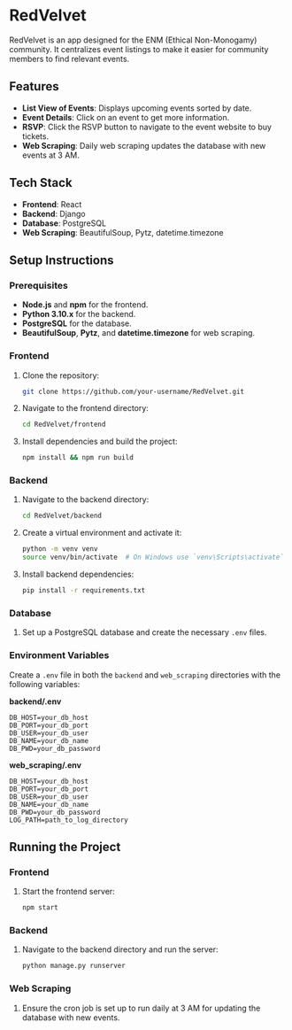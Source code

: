
# RedVelvet

RedVelvet is an app designed for the ENM (Ethical Non-Monogamy) community. It centralizes event listings to make it easier for community members to find relevant events.

## Features

- **List View of Events**: Displays upcoming events sorted by date.
- **Event Details**: Click on an event to get more information.
- **RSVP**: Click the RSVP button to navigate to the event website to buy tickets.
- **Web Scraping**: Daily web scraping updates the database with new events at 3 AM.

## Tech Stack

- **Frontend**: React
- **Backend**: Django
- **Database**: PostgreSQL
- **Web Scraping**: BeautifulSoup, Pytz, datetime.timezone

## Setup Instructions

### Prerequisites

- **Node.js** and **npm** for the frontend.
- **Python 3.10.x** for the backend.
- **PostgreSQL** for the database.
- **BeautifulSoup**, **Pytz**, and **datetime.timezone** for web scraping.

### Frontend

1. Clone the repository:
   ```sh
   git clone https://github.com/your-username/RedVelvet.git
   ```
2. Navigate to the frontend directory:
   ```sh
   cd RedVelvet/frontend
   ```
3. Install dependencies and build the project:
   ```sh
   npm install && npm run build
   ```

### Backend

1. Navigate to the backend directory:
   ```sh
   cd RedVelvet/backend
   ```
2. Create a virtual environment and activate it:
   ```sh
   python -m venv venv
   source venv/bin/activate  # On Windows use `venv\Scripts\activate`
   ```
3. Install backend dependencies:
   ```sh
   pip install -r requirements.txt
   ```

### Database

1. Set up a PostgreSQL database and create the necessary `.env` files.

### Environment Variables

Create a `.env` file in both the `backend` and `web_scraping` directories with the following variables:

**backend/.env**
```env
DB_HOST=your_db_host
DB_PORT=your_db_port
DB_USER=your_db_user
DB_NAME=your_db_name
DB_PWD=your_db_password
```

**web_scraping/.env**
```env
DB_HOST=your_db_host
DB_PORT=your_db_port
DB_USER=your_db_user
DB_NAME=your_db_name
DB_PWD=your_db_password
LOG_PATH=path_to_log_directory
```

## Running the Project

### Frontend

1. Start the frontend server:
   ```sh
   npm start
   ```

### Backend

1. Navigate to the backend directory and run the server:
   ```sh
   python manage.py runserver
   ```

### Web Scraping

1. Ensure the cron job is set up to run daily at 3 AM for updating the database with new events.
